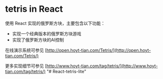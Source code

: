 # tetris in React

使用 React 实现的俄罗斯方块，主要包含以下功能：

* 实现一个经典版本的俄罗斯方块游戏
* 实现了俄罗斯方块的AI控制

在线演示系统可参见 [http://open.hoyt-tian.com/Tetris/](http://open.hoyt-tian.com/Tetris/)

更多实现细节可参见 [http://www.hoyt-tian.com/tag/tetris/](http://www.hoyt-tian.com/tag/tetris/)
"# React-tetris-lite" 
